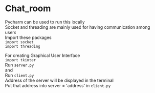 # Chat_room
Pycharm can be used to run this locally </br>
Socket and threading are mainly used for having communication among users</br>
Import these packages</br>
`import socket`</br>
`import threading`</br>

For creating Graphical User Interface </br>
`import tkinter`</br>
Run `server.py` </br>
and </br>
Run `client.py` </br>
Address of the server will be displayed in the terminal </br>
Put that address into server = 'address' in `client.py`</br>

